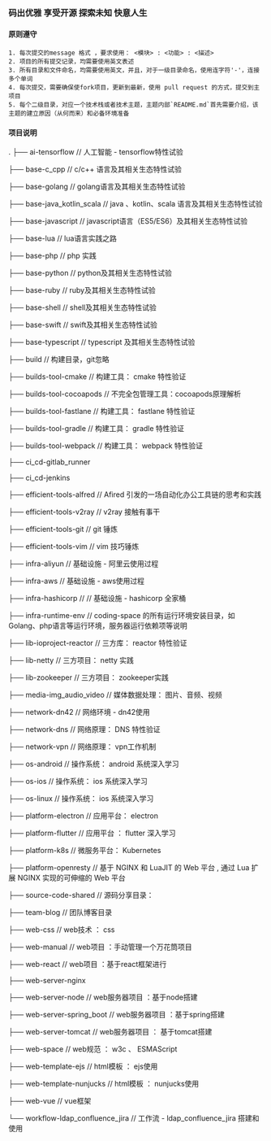 ### 码出优雅 享受开源 探索未知 快意人生


#### 原则遵守
    1. 每次提交的message 格式 ，要求使用： <模块> : <功能> : <描述> 
    2. 项目的所有提交记录，均需要使用英文表述
    3. 所有目录和文件命名，均需要使用英文，并且，对于一级目录命名，使用连字符'-'，连接多个单词
    4. 每次提交，需要确保使fork项目，更新到最新，使用 pull request 的方式，提交到主项目
    5. 每个二级目录，对应一个技术栈或者技术主题，主题内部`README.md`首先需要介绍，该主题的建立原因（从何而来）和必备环境准备


#### 项目说明
.
├── ai-tensorflow // 人工智能 - tensorflow特性试验

├── base-c_cpp // c/c++ 语言及其相关生态特性试验 

├── base-golang // golang语言及其相关生态特性试验

├── base-java_kotlin_scala // java 、kotlin、scala 语言及其相关生态特性试验

├── base-javascript // javascript语言（ES5/ES6）及其相关生态特性试验

├── base-lua // lua语言实践之路

├── base-php // php 实践

├── base-python // python及其相关生态特性试验

├── base-ruby // ruby及其相关生态特性试验

├── base-shell // shell及其相关生态特性试验

├── base-swift // swift及其相关生态特性试验

├── base-typescript // typescript 及其相关生态特性试验

├── build // 构建目录，git忽略

├── builds-tool-cmake // 构建工具： cmake 特性验证

├── builds-tool-cocoapods // 不完全包管理工具：cocoapods原理解析

├── builds-tool-fastlane // 构建工具： fastlane 特性验证

├── builds-tool-gradle // 构建工具： gradle 特性验证

├── builds-tool-webpack // 构建工具： webpack 特性验证

├── ci_cd-gitlab_runner

├── ci_cd-jenkins

├── efficient-tools-alfred // Afired 引发的一场自动化办公工具链的思考和实践

├── efficient-tools-v2ray // v2ray 接触有事干

├── efficient-tools-git // git 锤炼

├── efficient-tools-vim // vim 技巧锤炼

├── infra-aliyun // 基础设施 - 阿里云使用过程

├── infra-aws // 基础设施 - aws使用过程

├── infra-hashicorp // // 基础设施 - hashicorp 全家桶

├── infra-runtime-env // coding-space 的所有运行环境安装目录，如Golang、php语言等运行环境，服务器运行依赖项等说明

├── lib-ioproject-reactor  // 三方库： reactor 特性验证

├── lib-netty // 三方项目： netty 实践

├── lib-zookeeper // 三方项目： zookeeper实践

├── media-img_audio_video // 媒体数据处理： 图片、音频、视频

├── network-dn42 // 网络环境 - dn42使用

├── network-dns  // 网络原理： DNS 特性验证

├── network-vpn // 网络原理： vpn工作机制

├── os-android // 操作系统： android 系统深入学习

├── os-ios // 操作系统： ios 系统深入学习

├── os-linux // 操作系统： ios 系统深入学习

├── platform-electron // 应用平台： electron

├── platform-flutter // 应用平台 ： flutter 深入学习

├── platform-k8s // 微服务平台： Kubernetes

├── platform-openresty // 基于 NGINX 和 LuaJIT 的 Web 平台 , 通过 Lua 扩展 NGINX 实现的可伸缩的 Web 平台

├── source-code-shared // 源码分享目录：

├── team-blog // 团队博客目录

├── web-css // web技术 ： css

├── web-manual  // web项目 ：手动管理一个万花筒项目

├── web-react // web项目 ：基于react框架进行

├── web-server-nginx

├── web-server-node  // web服务器项目 ：基于node搭建

├── web-server-spring_boot // web服务器项目 ：基于spring搭建

├── web-server-tomcat // web服务器项目 ： 基于tomcat搭建

├── web-space // web规范 ： w3c 、 ESMAScript

├── web-template-ejs // html模板 ： ejs使用

├── web-template-nunjucks // html模板 ： nunjucks使用

├── web-vue // vue框架

└── workflow-ldap_confluence_jira // 工作流 - ldap_confluence_jira 搭建和使用

